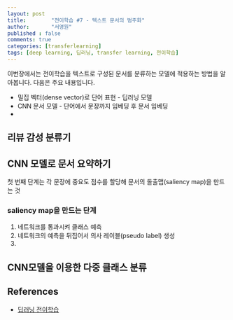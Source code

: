 ```yaml
---
layout: post
title:        "전이학습 #7 - 텍스트 문서의 범주화"
author:       "서영원"
published : false
comments: true
categories: [transferlearning]
tags: [deep learning, 딥러닝, transfer learning, 전이학습]
---
```


이번장에서는 전이학습을 텍스트로 구성된 문서를 분류하는 모델에 적용하는 방법을 알아봅니다. 다음은 주요 내용입니다.
* 밀집 벡터(dense vector)로 단어 표현 - 딥러닝 모델
* CNN 문서 모델 - 단어에서 문장까지 임베딩 후 문서 임베딩
* 


## 리뷰 감성 분류기

## CNN 모델로 문서 요약하기

첫 번째 단계는 각 문장에 중요도 점수를 할당해 문서의 돌출맵(saliency map)을 만드는 것

### saliency map을 만드는 단계
1. 네트워크를 통과시켜 클래스 예측
2. 네트워크의 예측을 뒤집어서 의사 레이블(pseudo label) 생성
2. 


## CNN모델을 이용한 다중 클래스 분류


## References
* [딥러닝 전이학습](http://www.kyobobook.co.kr/product/detailViewKor.laf?ejkGb=KOR&mallGb=KOR&barcode=9791158391454&orderClick=LAG&Kc=)
